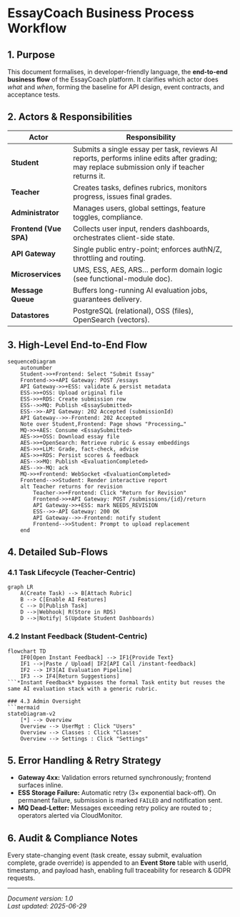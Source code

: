 # EssayCoach Business Process Workflow

## 1. Purpose
This document formalises, in developer-friendly language, the **end-to-end business flow** of the EssayCoach platform.  It clarifies which actor does *what* and *when*, forming the baseline for API design, event contracts, and acceptance tests.

## 2. Actors & Responsibilities
| Actor | Responsibility |
|-------|---------------|
| **Student** | Submits a single essay per task, reviews AI reports, performs inline edits after grading; may replace submission only if teacher returns it. |
| **Teacher** | Creates tasks, defines rubrics, monitors progress, issues final grades. |
| **Administrator** | Manages users, global settings, feature toggles, compliance. |
| **Frontend (Vue SPA)** | Collects user input, renders dashboards, orchestrates client-side state. |
| **API Gateway** | Single public entry-point; enforces authN/Z, throttling and routing. |
| **Microservices** | UMS, ESS, AES, ARS… perform domain logic (see functional-module doc). |
| **Message Queue** | Buffers long-running AI evaluation jobs, guarantees delivery. |
| **Datastores** | PostgreSQL (relational), OSS (files), OpenSearch (vectors). |

## 3. High-Level End-to-End Flow
```mermaid
sequenceDiagram
    autonumber
    Student->>+Frontend: Select "Submit Essay"
    Frontend->>+API Gateway: POST /essays
    API Gateway->>+ESS: validate & persist metadata
    ESS->>+OSS: Upload original file
    ESS->>+RDS: Create submission row
    ESS-->>MQ: Publish <EssaySubmitted>
    ESS-->>-API Gateway: 202 Accepted (submissionId)
    API Gateway-->>-Frontend: 202 Accepted
    Note over Student,Frontend: Page shows "Processing…"
    MQ->>+AES: Consume <EssaySubmitted>
    AES->>+OSS: Download essay file
    AES->>+OpenSearch: Retrieve rubric & essay embeddings
    AES->>+LLM: Grade, fact-check, advise
    AES->>+RDS: Persist scores & feedback
    AES-->>MQ: Publish <EvaluationCompleted>
    AES-->>-MQ: ack
    MQ->>+Frontend: WebSocket <EvaluationCompleted>
    Frontend-->>Student: Render interactive report
    alt Teacher returns for revision
        Teacher->>+Frontend: Click "Return for Revision"
        Frontend->>+API Gateway: POST /submissions/{id}/return
        API Gateway->>+ESS: mark NEEDS_REVISION
        ESS-->>-API Gateway: 200 OK
        API Gateway-->>-Frontend: notify student
        Frontend-->>Student: Prompt to upload replacement
    end
```

## 4. Detailed Sub-Flows
### 4.1 Task Lifecycle (Teacher-Centric)
```mermaid
graph LR
    A(Create Task) --> B[Attach Rubric]
    B --> C[Enable AI Features]
    C --> D[Publish Task]
    D -->|Webhook| R(Store in RDS)
    D -->|Notify| S(Update Student Dashboards)
```

### 4.2 Instant Feedback (Student-Centric)
```mermaid
flowchart TD
    IF0[Open Instant Feedback] --> IF1{Provide Text}
    IF1 -->|Paste / Upload| IF2[API Call /instant-feedback]
    IF2 --> IF3[AI Evaluation Pipeline]
    IF3 --> IF4[Return Suggestions]
```*Instant Feedback* bypasses the formal Task entity but reuses the same AI evaluation stack with a generic rubric.

### 4.3 Admin Oversight
```mermaid
stateDiagram-v2
    [*] --> Overview
    Overview --> UserMgt : Click "Users"
    Overview --> Classes : Click "Classes"
    Overview --> Settings : Click "Settings"
```

## 5. Error Handling & Retry Strategy
* **Gateway 4xx:** Validation errors returned synchronously; frontend surfaces inline.
* **ESS Storage Failure:** Automatic retry (3× exponential back-off).  On permanent failure, submission is marked `FAILED` and notification sent.
* **MQ Dead-Letter:** Messages exceeding retry policy are routed to <DLQ>; operators alerted via CloudMonitor.

## 6. Audit & Compliance Notes
Every state-changing event (task create, essay submit, evaluation complete, grade override) is appended to an **Event Store** table with userId, timestamp, and payload hash, enabling full traceability for research & GDPR requests.

---
*Document version: 1.0*  
*Last updated: 2025-06-29* 
